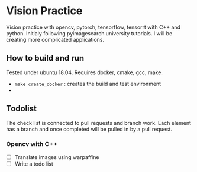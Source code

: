 # Vision Practice

Vision practice with opencv, pytorch, tensorflow, tensorrt with C++ and python. Initialy following pyimagesearch university tutorials.
I will be creating more complicated applications.

## How to build and run
Tested under ubuntu 18.04. Requires docker, cmake, gcc, make. 

- `make create_docker` : creates the build and test environment
- 
## Todolist
The check list is connected to pull requests and branch work. Each element has a branch and once completed will be pulled in by a pull request.


### Opencv with C++
- [ ] Translate images using warpaffine
- [ ] Write a todo list
